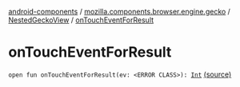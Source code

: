 [android-components](../../index.md) / [mozilla.components.browser.engine.gecko](../index.md) / [NestedGeckoView](index.md) / [onTouchEventForResult](./on-touch-event-for-result.md)

# onTouchEventForResult

`open fun onTouchEventForResult(ev: <ERROR CLASS>): `[`Int`](https://kotlinlang.org/api/latest/jvm/stdlib/kotlin/-int/index.html) [(source)](https://github.com/mozilla-mobile/android-components/blob/master/components/browser/engine-gecko-nightly/src/main/java/mozilla/components/browser/engine/gecko/NestedGeckoView.kt#L46)